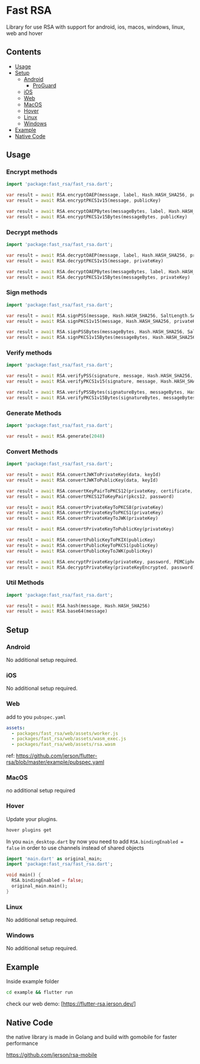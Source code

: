 # Fast RSA

Library for use RSA with support for android, ios, macos, windows, linux, web and hover

## Contents

- [Usage](#usage)
- [Setup](#setup)
  - [Android](#android)
    - [ProGuard](#proguard)
  - [iOS](#ios)
  - [Web](#web)
  - [MacOS](#macos)
  - [Hover](#hover)
  - [Linux](#linux)
  - [Windows](#windows)
- [Example](#example)
- [Native Code](#native-code)

## Usage

### Encrypt methods

```dart
import 'package:fast_rsa/fast_rsa.dart';

var result = await RSA.encryptOAEP(message, label, Hash.HASH_SHA256, publicKey)
var result = await RSA.encryptPKCS1v15(message, publicKey)

var result = await RSA.encryptOAEPBytes(messageBytes, label, Hash.HASH_SHA256, publicKey)
var result = await RSA.encryptPKCS1v15Bytes(messageBytes, publicKey)

```

### Decrypt methods

```dart
import 'package:fast_rsa/fast_rsa.dart';

var result = await RSA.decryptOAEP(message, label, Hash.HASH_SHA256, privateKey)
var result = await RSA.decryptPKCS1v15(message, privateKey)

var result = await RSA.decryptOAEPBytes(messageBytes, label, Hash.HASH_SHA256, privateKey)
var result = await RSA.decryptPKCS1v15Bytes(messageBytes, privateKey)

```

### Sign methods

```dart
import 'package:fast_rsa/fast_rsa.dart';

var result = await RSA.signPSS(message, Hash.HASH_SHA256, SaltLength.SALTLENGTH_AUTO, privateKey)
var result = await RSA.signPKCS1v15(message, Hash.HASH_SHA256, privateKey)

var result = await RSA.signPSSBytes(messageBytes, Hash.HASH_SHA256, SaltLength.SALTLENGTH_AUTO, privateKey)
var result = await RSA.signPKCS1v15Bytes(messageBytes, Hash.HASH_SHA256, privateKey)

```

### Verify methods

```dart
import 'package:fast_rsa/fast_rsa.dart';

var result = await RSA.verifyPSS(signature, message, Hash.HASH_SHA256, SaltLength.SALTLENGTH_AUTO, publicKey)
var result = await RSA.verifyPKCS1v15(signature, message, Hash.HASH_SHA256, publicKey)

var result = await RSA.verifyPSSBytes(signatureBytes, messageBytes, Hash.HASH_SHA256, SaltLength.SALTLENGTH_AUTO, publicKey)
var result = await RSA.verifyPKCS1v15Bytes(signatureBytes, messageBytes, Hash.HASH_SHA256, publicKey)

```

### Generate Methods

```dart
import 'package:fast_rsa/fast_rsa.dart';

var result = await RSA.generate(2048)

```

### Convert Methods

```dart
import 'package:fast_rsa/fast_rsa.dart';

var result = await RSA.convertJWKToPrivateKey(data, keyId)
var result = await RSA.convertJWKToPublicKey(data, keyId)

var result = await RSA.convertKeyPairToPKCS12(privateKey, certificate, password)
var result = await RSA.convertPKCS12ToKeyPair(pkcs12, password)

var result = await RSA.convertPrivateKeyToPKCS8(privateKey)
var result = await RSA.convertPrivateKeyToPKCS1(privateKey)
var result = await RSA.convertPrivateKeyToJWK(privateKey)

var result = await RSA.convertPrivateKeyToPublicKey(privateKey)

var result = await RSA.convertPublicKeyToPKIX(publicKey)
var result = await RSA.convertPublicKeyToPKCS1(publicKey)
var result = await RSA.convertPublicKeyToJWK(publicKey)

var result = await RSA.encryptPrivateKey(privateKey, password, PEMCipher.PEMCIPHER_AES256)
var result = await RSA.decryptPrivateKey(privateKeyEncrypted, password)
```

### Util Methods

```dart
import 'package:fast_rsa/fast_rsa.dart';

var result = await RSA.hash(message, Hash.HASH_SHA256)
var result = await RSA.base64(message)

```

## Setup

### Android

No additional setup required.

### iOS

No additional setup required.

### Web

add to you `pubspec.yaml`

```yaml
assets:
  - packages/fast_rsa/web/assets/worker.js
  - packages/fast_rsa/web/assets/wasm_exec.js
  - packages/fast_rsa/web/assets/rsa.wasm
```

ref: https://github.com/jerson/flutter-rsa/blob/master/example/pubspec.yaml

### MacOS

no additional setup required

### Hover

Update your plugins.

```bash
hover plugins get
```

In you `main_desktop.dart` by now you need to add `RSA.bindingEnabled = false` in order to use channels instead of shared objects

```dart
import 'main.dart' as original_main;
import 'package:fast_rsa/fast_rsa.dart';

void main() {
  RSA.bindingEnabled = false;
  original_main.main();
}

```

### Linux

No additional setup required.

### Windows

No additional setup required.

## Example

Inside example folder

```bash
cd example && flutter run
```

check our web demo: [https://flutter-rsa.jerson.dev/]

## Native Code

the native library is made in Golang and build with gomobile for faster performance

https://github.com/jerson/rsa-mobile
